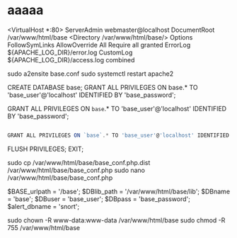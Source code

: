 # aaaaa

<VirtualHost *:80>
    ServerAdmin webmaster@localhost
    DocumentRoot /var/www/html/base
    <Directory /var/www/html/base/>
        Options FollowSymLinks
        AllowOverride All
        Require all granted
    </Directory>
    ErrorLog ${APACHE_LOG_DIR}/error.log
    CustomLog ${APACHE_LOG_DIR}/access.log combined
</VirtualHost>

sudo a2ensite base.conf
sudo systemctl restart apache2

CREATE DATABASE base;
GRANT ALL PRIVILEGES ON base.* TO 'base_user'@'localhost' IDENTIFIED BY 'base_password';

GRANT ALL PRIVILEGES ON `base`.* TO 'base_user'@'localhost' IDENTIFIED BY 'base_password';


```js

GRANT ALL PRIVILEGES ON `base`.* TO 'base_user'@'localhost' IDENTIFIED BY 'base_password';

```


FLUSH PRIVILEGES;
EXIT;

sudo cp /var/www/html/base/base_conf.php.dist /var/www/html/base/base_conf.php
sudo nano /var/www/html/base/base_conf.php

$BASE_urlpath = '/base';
$DBlib_path = '/var/www/html/base/lib';
$DBname = 'base';
$DBuser = 'base_user';
$DBpass = 'base_password';
$alert_dbname = 'snort';

sudo chown -R www-data:www-data /var/www/html/base
sudo chmod -R 755 /var/www/html/base
